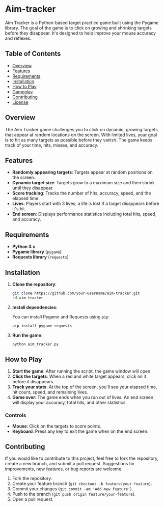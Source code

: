 # Aim-tracker
Aim Tracker is a Python-based target practice game built using the Pygame library. The goal of the game is to click on growing and shrinking targets before they disappear. It's designed to help improve your mouse accuracy and reflexes.

## Table of Contents

- [Overview](#overview)
- [Features](#features)
- [Requirements](#requirements)
- [Installation](#installation)
- [How to Play](#how-to-play)
- [Gameplay](#gameplay)
- [Contributing](#contributing)
- [License](#license)

## Overview

The Aim Tracker game challenges you to click on dynamic, growing targets that appear at random locations on the screen. With limited lives, your goal is to hit as many targets as possible before they vanish. The game keeps track of your time, hits, misses, and accuracy.

## Features

- **Randomly appearing targets**: Targets appear at random positions on the screen.
- **Dynamic target size**: Targets grow to a maximum size and then shrink until they disappear.
- **Score tracking**: Tracks the number of hits, accuracy, speed, and the elapsed time.
- **Lives**: Players start with 3 lives; a life is lost if a target disappears before it's hit.
- **End screen**: Displays performance statistics including total hits, speed, and accuracy.

## Requirements

- **Python 3.x**
- **Pygame library** (`pygame`)
- **Requests library** (`requests`)

## Installation

1. **Clone the repository**:

    ```bash
    git clone https://github.com/your-username/aim-tracker.git
    cd aim-tracker
    ```

2. **Install dependencies**:

    You can install Pygame and Requests using `pip`:

    ```bash
    pip install pygame requests
    ```

3. **Run the game**:

    ```bash
    python aim_tracker.py
    ```

## How to Play

1. **Start the game**: After running the script, the game window will open.
2. **Click the targets**: When a red and white target appears, click on it before it disappears.
3. **Track your stats**: At the top of the screen, you'll see your elapsed time, hit count, speed, and remaining lives.
4. **Game over**: The game ends when you run out of lives. An end screen will display your accuracy, total hits, and other statistics.

### Controls

- **Mouse**: Click on the targets to score points.
- **Keyboard**: Press any key to exit the game when on the end screen.

## Contributing

If you would like to contribute to this project, feel free to fork the repository, create a new branch, and submit a pull request. Suggestions for improvements, new features, or bug reports are welcome.

1. Fork the repository.
2. Create your feature branch (`git checkout -b feature/your-feature`).
3. Commit your changes (`git commit -am 'Add new feature'`).
4. Push to the branch (`git push origin feature/your-feature`).
5. Open a pull request.
